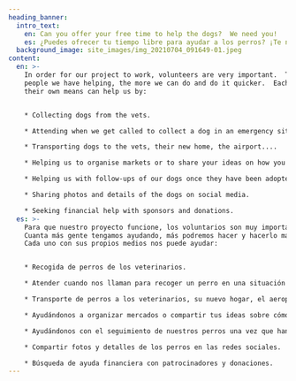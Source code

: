```yaml
---
heading_banner:
  intro_text:
    en: Can you offer your free time to help the dogs?  We need you!
    es: ¿Puedes ofrecer tu tiempo libre para ayudar a los perros? ¡Te necesitamos!
  background_image: site_images/img_20210704_091649-01.jpeg
content:
  en: >-
    In order for our project to work, volunteers are very important.  The more
    people we have helping, the more we can do and do it quicker.  Each within
    their own means can help us by:


    * Collecting dogs from the vets. 

    * Attending when we get called to collect a dog in an emergency situation. 

    * Transporting dogs to the vets, their new home, the airport....

    * Helping us to organise markets or to share your ideas on how you think you can help. 

    * Helping us with follow-ups of our dogs once they have been adopted. 

    * Sharing photos and details of the dogs on social media. 

    * Seeking financial help with sponsors and donations.
  es: >-
    Para que nuestro proyecto funcione, los voluntarios son muy importantes.
    Cuanta más gente tengamos ayudando, más podremos hacer y hacerlo más rápido.
    Cada uno con sus propios medios nos puede ayudar:


    * Recogida de perros de los veterinarios.

    * Atender cuando nos llaman para recoger un perro en una situación de emergencia.

    * Transporte de perros a los veterinarios, su nuevo hogar, el aeropuerto....

    * Ayudándonos a organizar mercados o compartir tus ideas sobre cómo crees que puedes ayudar.

    * Ayudándonos con el seguimiento de nuestros perros una vez que han sido adoptados.

    * Compartir fotos y detalles de los perros en las redes sociales.

    * Búsqueda de ayuda financiera con patrocinadores y donaciones.
---
```

